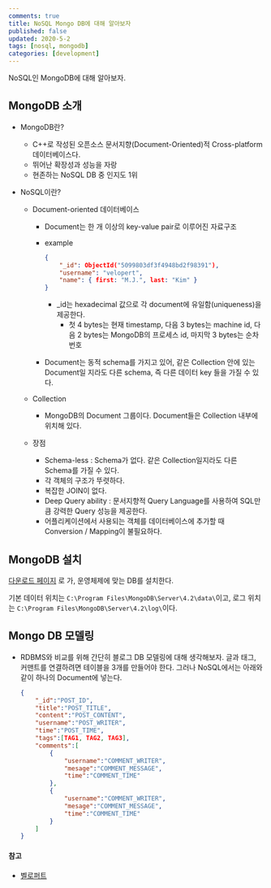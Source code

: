 ```yaml
---
comments: true
title: NoSQL Mongo DB에 대해 알아보자
published: false
updated: 2020-5-2
tags: [nosql, mongodb]
categories: [development]
---
```


NoSQL인 MongoDB에 대해 알아보자.



## MongoDB 소개

- MongoDB란?

  - C++로 작성된 오픈소스 문서지향(Document-Oriented)적 Cross-platform 데이터베이스다.
  - 뛰어난 확장성과 성능을 자랑
  - 현존하는 NoSQL DB 중 인지도 1위

- NoSQL이란?

  - Document-oriented 데이터베이스

    - Document는 한 개 이상의 key-value pair로 이루어진 자료구조

    - example

      ```json
      {
          "_id": ObjectId("5099803df3f4948bd2f98391"),
          "username": "velopert",
          "name": { first: "M.J.", last: "Kim" }
      }
      ```

      - _id는 hexadecimal 값으로 각 document에 유일함(uniqueness)을 제공한다.
        - 첫 4 bytes는 현재 timestamp, 다음 3 bytes는 machine id, 다음 2 bytes는 MongoDB의 프로세스 id, 마지막 3 bytes는 순차번호

    - Document는 동적 schema를 가지고 있어, 같은 Collection 안에 있는 Document일 지라도 다른 schema, 즉 다른 데이터 key 들을 가질 수 있다.

  - Collection

    - MongoDB의 Document 그룹이다. Document들은 Collection 내부에 위치해 있다.
  
  - 장점
    - Schema-less : Schema가 없다. 같은 Collection일지라도 다른 Schema를 가질 수 있다.
    - 각 객체의 구조가 뚜렷하다.
    - 복잡한 JOIN이 없다.
    - Deep Query ability : 문서지향적 Query Language를 사용하여 SQL만큼 강력한 Query 성능을 제공한다.
    - 어플리케이션에서 사용되는 객체를 데이터베이스에 추가할 때 Conversion / Mapping이 불필요하다.



## MongoDB 설치

[다운로드 페이지](https://www.mongodb.com/download-center/community) 로 가, 운영체제에 맞는 DB를 설치한다.

기본 데이터 위치는 
`C:\Program Files\MongoDB\Server\4.2\data\`이고, 로그 위치는 `C:\Program Files\MongoDB\Server\4.2\log\`이다.



## Mongo DB 모델링

- RDBMS와 비교를 위해 간단히 블로그 DB 모델링에 대해 생각해보자. 글과 태그, 커맨트를 연결하려면 테이블을 3개를 만들어야 한다. 그러나 NoSQL에서는 아래와 같이 하나의 Document에 넣는다.

  ```json
  {
      "_id":"POST_ID",
      "title":"POST_TITLE",
      "content":"POST_CONTENT",
      "username":"POST_WRITER",
      "time":"POST_TIME",
      "tags":[TAG1, TAG2, TAG3],
      "comments":[
          {
              "username":"COMMENT_WRITER",
              "mesage":"COMMENT_MESSAGE",
              "time":"COMMENT_TIME"
          },
          {
              "username":"COMMENT_WRITER",
              "mesage":"COMMENT_MESSAGE",
              "time":"COMMENT_TIME"
          }
      ]
  }
  ```



#### 참고

- [벨로퍼트](https://velopert.com/436)

